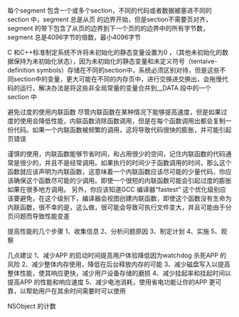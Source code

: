 每个segment 包含一个或多个section，不同的代码或者数据被塞进不同的section 中，segment 总是从页 的边界开始，但是section不需要页对齐，segment 的带下包含了从页的边界到下一个页的的边界中的所有字节数，segment 总是4096字节的倍数，最小4096字节


C 和C++标准制定系统不许将未初始化的静态变量设置为0 ，（其他未初始化的数据保持为未初始化状态），因为未初始化的静态变量和未定义符号（tentaive-definition symbols）存储在不同的section中，系统必须区别对待，但是这些不同section中的变量，更大可能在不同的内存页中，进行交换进交换出，会拖慢代码的运行，解决办法是将这些非全局常量的变量合并到__DATA 段中的一个section 中

避免过度的使用内联函数
尽管内联函数在某种情况下能够提高速度，但是如果过度的使用会降低性能，内联函数消除函数调用，但是在每个函数调用出都会复制一份代码。如果一个内联函数被频繁的调用，这将导致代码很快的膨胀，并可能引起页错误

谨慎的使用，内联函数能够节省时间，和占用很少的空间，记住内联函数的代码通常是很少的，并且不是经常调用。如果执行的时间少于函数调用的时间，那么这个函数就应该声明为内联函数，这意味着一个内联函数应该尽可能的少量代码，你应该确保这个函数尽可能的少调用。即使一个很短的内联函数可能会引起过度的膨胀如果在很多地方调用。
另外，你应该知道GCC 编译器“fastest” 这个优化级别应该要避免，在这个级别下，编译器会视图创建内联函数，即使这个函数没有生命为内联函数，很不幸的是，这么做，很可能会导致可执行文件变大，并且可能由于分页问题而导致性能变差



提高性能的几个步骤
1、收集信息
2、分析问题原因
3、制定计划
4、实施
5、观察

几点建议
1、减少APP 的启动时间提高用户体验降低因为watchdog 杀死APP 的风险
2、减少整体内存使用，降低在后台释放内存的可能
3、减少磁盘写入以提高整体性能，使其响应更快，减少用户设备存储的磨损
4、减少挂起率和挂起时间以提高APP 的性能和响应速度
5、减少电池消耗，使用省电功能让你的APP 更可靠，以帮助用户在其余时间需要时可以使用



NSObject 的计数